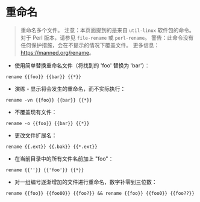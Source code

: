 # 重命名

> 重命名多个文件。
> 注意：本页面提到的是来自 `util-linux` 软件包的命令。
> 对于 Perl 版本，请参见 `file-rename` 或 `perl-rename`。
> 警告：此命令没有任何保护措施，会在不提示的情况下覆盖文件。
> 更多信息：<https://manned.org/rename>。

- 使用简单替换重命名文件（将找到的 'foo' 替换为 'bar'）：

`rename {{foo}} {{bar}} {{*}}`

- 演练 - 显示将会发生的重命名，而不实际执行：

`rename -vn {{foo}} {{bar}} {{*}}`

- 不覆盖现有文件：

`rename -o {{foo}} {{bar}} {{*}}`

- 更改文件扩展名：

`rename {{.ext}} {{.bak}} {{*.ext}}`

- 在当前目录中的所有文件名前加上 "foo"：

`rename {{''}} {{'foo'}} {{*}}`

- 对一组编号逐渐增加的文件进行重命名，数字补零到三位数：

`rename {{foo}} {{foo00}} {{foo?}} && rename {{foo}} {{foo0}} {{foo??}}`